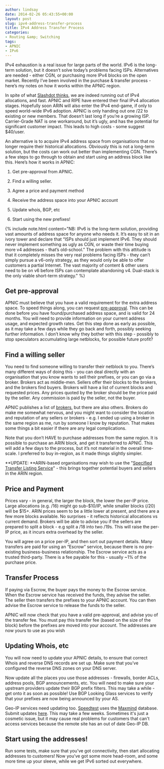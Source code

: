 ```yaml
---
author: lindsay
date: 2014-02-26 05:43:55+00:00
layout: post
slug: ipv4-address-transfer-process
title: IPv4 Address Transfer Process
categories:
- Routing &amp; Switching
tags:
- APNIC
- IPv6
---
```


IPv4 exhaustion is a real issue for large parts of the world. IPv6 is the long-term solution, but it doesn’t solve today’s problems facing ISPs. Alternatives are needed - either CGN, or purchasing more IPv4 blocks on the open market. Recently I’ve been involved in the purchase & transfer process - here’s my notes on how it works within the APNIC region.

In spite of what [Slashdot thinks](http://tech.slashdot.org/story/14/02/17/1319204/whatever-happened-to-the-ipv4-address-crisis), we are indeed running out of IPv4 allocations, and fast. APNIC and RIPE have entered their final IPv4 allocation stages. Hopefully soon ARIN will also enter the IPv4 end-game, if only to speed world-wide IPv6 adoption. APNIC is only handing out one /22 to existing or new members. That doesn’t last long if you’re a growing ISP. Carrier-Grade NAT is one workaround, but it’s ugly, and has the potential for significant customer impact. This leads to high costs - some suggest $40/user.

An alternative is to acquire IPv4 address space from organisations that no longer require their historical allocations. Obviously this is not a long-term solution, but the costs can work out better than implementing CGN. There’s a few steps to go through to obtain and start using an address block like this. Here’s how it works in APNIC:




    
  1. Get pre-approval from APNIC.

    
  2. Find a willing seller.

    
  3. Agree a price and payment method

    
  4. Receive the address space into your APNIC account

    
  5. Update whois, BGP, etc

    
  6. Start using the new prefixes!



{% include note.html content="NB: IPv6 is the long-term solution, providing vast amounts of address space for anyone who needs it. It’s easy to sit in an ivory tower and declare that “ISPs should just implement IPv6. They should never implement something as ugly as CGN, or waste their time buying more v4 addresses - that’s old-school.” The problem with this attitude is that it completely misses the very real problems facing ISPs - they can’t simply pursue a v6-only strategy, as they would only be able to offer customers a partial Internet. The vast majority of content & other users need to be on v6 before ISPs can contemplate abandoning v4. Dual-stack is the only viable short-term strategy." %}




## Get pre-approval



APNIC must believe that you have a valid requirement for the extra address space. To speed things along, you can request [pre-approval](https://www.apnic.net/manage-ip/manage-resources/transfer-resources/pre-approvals/). This can be done before you have found/purchased address space, and is valid for 24 months. You will need to provide information on your current address usage, and expected growth rates. Get this step done as early as possible, as it may take a few days while they go back and forth, possibly seeking further information. I don’t know why they bother with this step - possibly to stop speculators accumulating large netblocks, for possible future profit?



## Find a willing seller



You need to find someone willing to transfer their netblock to you. There’s many different ways of doing this - you can deal directly with an organisation that you know wants to sell their prefixes, or you can go via a broker. Brokers act as middle-men. Sellers offer their blocks to the brokers, and the brokers find buyers. Brokers will have a list of current blocks and requested prices. Any prices quoted by the broker should be the price paid by the seller. Any commission is paid by the seller, not the buyer.

APNIC publishes a list of [brokers](https://www.apnic.net/manage-ip/manage-resources/transfer-resources/transfer-facilitators/), but there are also others. Brokers do make me somewhat nervous, and you might want to consider the location and reputation of any sellers or brokers - e.g. I ended up using a broker in the same region as me, run by someone I know by reputation. That makes some things a bit easier if there are any legal complications.

Note that you don’t HAVE to purchase addresses from the same region. It is possible to purchase an ARIN block, and get it transferred to APNIC. This will add a few days to the process, but it’s not material in the overall time-scale. I preferred to buy in-region, as it made things slightly simpler.

**UPDATE: **ARIN-based organisations may wish to use the "[Specified Transfer Listing Service](https://www.arin.net/resources/transfer_listing/index.html)" - this brings together potential buyers and sellers in the ARIN region.



## Price and Payment



Prices vary - in general, the larger the block, the lower the per-IP price. Large allocations (e.g. /16) might go sub-$10/IP, while smaller blocks (/20) will be $15+. ARIN prices seem to be a little lower at present, and there are a few more blocks available. No surprises - it reflects historical allocations vs current demand. Brokers will be able to advise you if the sellers are prepared to split a block - e.g split a /18 into two /19s. This will raise the per-IP price, as it incurs extra overhead by the seller.

You will agree on a price per-IP, and then sort out payment details. Many transfers are paid for using an “Escrow” service, because there is no pre-existing business-business relationship. The Escrow service acts as a trusted third-party. There is a fee payable for this - usually ~1% of the purchase price.



## Transfer Process



If paying via Escrow, the buyer pays the money to the Escrow service. When the Escrow service has received the funds, they advise the seller. The seller then transfers the prefixes to your APNIC account. You can then advise the Escrow service to release the funds to the seller.

APNIC will now check that you have a valid pre-approval, and advise you of the transfer fee. You must pay this transfer fee (based on the size of the block) before the prefixes are moved into your account. The addresses are now yours to use as you wish



## Updating Whois, etc



You will now need to update your APNIC details, to ensure that correct Whois and reverse DNS records are set up. Make sure that you’ve configured the reverse DNS zones on your DNS server.

Now update all the places you use those addresses - firewalls, border ACLs, address pools, BGP announcements, etc. You will need to make sure your upstream providers update their BGP prefix filters. This may take a while - get onto it as soon as possible! Use BGP Looking Glass services to verify that your prefixes are now being announced by your AS.

Geo-IP services need updating too. [Speedtest](http://www.speedtest.net) uses the [Maxmind](http://www.maxmind.com/) database. Submit updates [here](http://www.maxmind.com/en/correction). This may take a few weeks. Sometimes it's just a cosmetic issue, but it may cause real problems for customers that can't access services because the remote site has an out of date Geo-IP DB.



## Start using the addresses!



Run some tests, make sure that you’ve got connectivity, then start allocating addresses to customers! Now you’ve got some more head-room, and some more time up your sleeve, while we get IPv6 sorted out everywhere.
